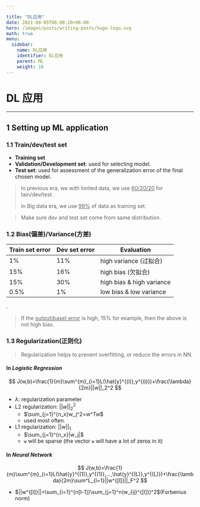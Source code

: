 ```yaml
---

title: "DL应用"
date: 2021-08-05T06:00:20+06:00
hero: /images/posts/writing-posts/hugo-logo.svg
math: true
menu:
  sidebar:
    name: DL应用
    identifier: DL应用
    parent: ML
    weight: 10
---
```


# DL 应用

---

## 1 Setting up ML application

### 1.1 Train/dev/test set

* **Training set**
* **Validation/Development set**: used for selecting model.
* **Test set**: used for assessment of the generalization error of the final chosen model.

> In previous era, we with limited data, we use <u>60/20/20</u> for tain/dev/test.
>
> In Big data era, we use <u>99%</u> of data as training set.

> Make sure dev and test set come from same distribution.

### 1.2 Bias(偏差)/Variance(方差)

| Train set error | Dev set error | Evaluation                |
| --------------- | ------------- | ------------------------- |
| 1%              | 11%           | high variance (过拟合)    |
| 15%             | 16%           | high bias (欠拟合)        |
| 15%             | 30%           | high bias & high variance |
| 0.5%            | 1%            | low bias & low variance   |

.

> If the <u>output(base) error</u> is high, 15% for example, then the above is not high bias.

### 1.3 Regularization(正则化)

> Regularization helps to prevent overfitting, or reduce the errors in NN.

#### In *Logistic Regression*

$$
J(w,b)=\frac{1}{m}\sum^{m}_{i=1}L(\hat{y}^{(i)},y^{(i)})+\frac{\lambda}{2m}||w||_2^2
$$

* $\lambda$: regularization parameter
* L2 regularization: $||w||_2^2$
  * $\sum_{j=1}^{n_x}w_j^2=w^Tw$
  * used most often.
* L1 regularization: $||w||_1$
  * $\sum_{j=1}^{n_x}|w_j|$​
  * `w` will be sparse (the vector `w` will have a lot of zeros in it)

#### In *Neural Network*

$$
J(w,b)=\frac{1}{m}\sum^{m}_{i=1}L(\hat{y}^{(1)},y^{(1)},...,\hat{y}^{(L)},y^{(L)})+\frac{\lambda}{2m}\sum^L_{l=1}||w^{[l]}||_F^2
$$

* $||w^{[l]}||=\sum_{i=1}^{n[l-1]}\sum_{j=1}^n(w_{ij}^{[l]})^2$​​ (Forbenius norm)

